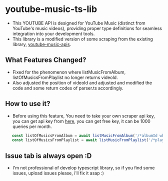 # youtube-music-ts-lib

- This YOUTUBE API is designed for YouTube Music (distinct from YouTube's music videos), providing proper type definitions for seamless integration into your development tools.
- This library is a modified version of some scraping from the existing library, [youtube-music-apis](https://github.com/iamamritpalrandhawa/youtube-music-apis).


## What Features Changed?

- Fixed for the phenomenon where listMusicFromAlbum, listOfMusicsFromPlaylist no longer returns videoId.
- Also adjusted the position of videoId and adjusted and modified the code and some return codes of parser.ts accordingly.

## How to use it?

- Before using this feature, You need to take your own scraper api key, you can get api key from [here](https://www.scraperapi.com/), you can get free key, it can be 1000 queries per month.

``` javascript
   const listOfMusicsFromAlbum = await listMusicFromAlbum('/*albumId what you want to parse*/', '/*api key from scraper api*/');
   const listOfMusicsFromPlaylist = await listMusicFromPlaylist('/*playlist id what you want to parse*/', '/*api key from scraper api*/');
```

## Issue tab is always open :D

- I'm not professional of develop typescript library, so if you find some issues, upload issues please, i'll fix it asap :)
